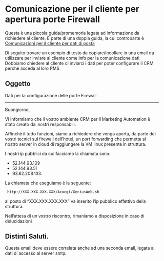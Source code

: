 # Comunicazione per il cliente per apertura porte Firewall

Questa è una piccola guida/promemoria legata ad informazione da richiedere al cliente.
E parte di una doppia guida, la cui controparte è 
[Comunicazioni per il cliente per dati di posta](https://wiki.sigesgroup.it/?q=content/comunicazione-il-cliente-dati-posta-connessione-crm)

Di seguito trovare un esempio di testo da copiare/incollare in una email da utilizzare per inviare al cliente come info per la comunicazione dati:
Dobbiamo chiedere al cliente di inviarci i dati per poter configurare il CRM perchè acceda al loro PMS.

## Oggetto
Dati per la configurazione delle porte Firewall

-----
Buongiorno,

Vi informiamo che il vostro ambiente CRM per il Marketing Automation è stato creato dai nostri responsabili.

Affinchè il tutto funzioni, siamo a richiedere che venga aperta, da parte dei vostri tecnici sul firewall dell'hotel, un port forwarding che permetta al nostro server in cloud di raggiungere la VM linux presente in struttura. 

I nostri ip pubblici da cui facciamo la chiamata sono: 
- 52.144.93.109
- 52.144.93.51
- 93.62.208.133.

 La chiamata che eseguiamo è la seguente:
```sh
 http://XXX.XXX.XXX.XXX/Acucgi/GeniusWeb.sh
```
 al posto di “XXX.XXX.XXX.XXX” va inserito l’ip pubblico effettivo della struttura.

Nell’attesa di un vostro riscontro, rimaniamo a disposizione in caso di delucidazioni

Distinti Saluti.
-----

Questa email deve essere correlata anche ad una seconda email, legata ai dati di accesso al server smtp.